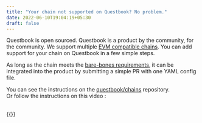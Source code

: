 ```yaml
---
title: "Your chain not supported on Questbook? No problem."
date: 2022-06-10T19:04:19+05:30
draft: false
---
```


Questbook is open sourced. Questbook is a product by the community, for the community. 
We support multiple [EVM compatible chains](https://github.com/questbook/chains/tree/main/chains). You can add support for your chain on Questbook in a few simple steps.

As long as the chain meets the [bare-bones requirements](https://github.com/questbook/chains/blob/main/chain-data-schema.yaml), it can be integrated into the product by submitting a simple PR with one YAML config file. 

You can see the instructions on the [questbook/chains](https://github.com/questbook/chains) repository.
<br />
Or follow the instructions on this video : 
<br /><br />

{{<youtube id="Nz3sa-tvQNA">}}